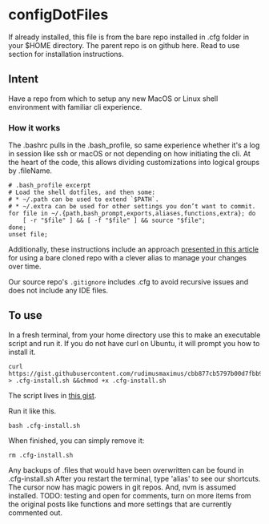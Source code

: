 # configDotFiles  
If already installed, this file is from the bare repo installed in .cfg folder in your $HOME directory. The parent repo is on github here.
Read to use section for installation instructions.

## Intent
Have a repo from which to setup any new MacOS or Linux shell environment with familiar cli experience.

### How it works  
The .bashrc pulls in the .bash_profile, so same experience whether it's a log in session like ssh or macOS or not depending on how initiating the cli.
At the heart of the code, this allows dividing customizations into logical groups by .fileName.  

```shell script
# .bash_profile excerpt
# Load the shell dotfiles, and then some:
# * ~/.path can be used to extend `$PATH`.
# * ~/.extra can be used for other settings you don’t want to commit.
for file in ~/.{path,bash_prompt,exports,aliases,functions,extra}; do
	[ -r "$file" ] && [ -f "$file" ] && source "$file";
done;
unset file;
``` 
Additionally, these instructions include an approach [presented in this article](https://www.atlassian.com/git/tutorials/dotfiles) for using a bare cloned repo with a clever alias to manage your changes over time.

Our source repo's `.gitignore` includes .cfg to avoid recursive issues and does not include any IDE files.

## To use  

In a fresh terminal, from your home directory use this to make an executable script and run it. If you do not have curl on Ubuntu, it will prompt you how to install it.

```shell script
curl https://gist.githubusercontent.com/rudimusmaximus/cbb877cb5797b00d7fbb9ddc88e7f8b9/raw > .cfg-install.sh &&chmod +x .cfg-install.sh
```
The script lives in [this gist](https://gist.github.com/rudimusmaximus/cbb877cb5797b00d7fbb9ddc88e7f8b9).  

Run it like this.
```shell script
bash .cfg-install.sh
```
When finished, you can simply remove it:  
```shell script  
rm .cfg-install.sh
```  
Any backups of .files that would have been overwritten can be found in .cfg-install.sh
After you restart the terminal, type 'alias' to see our shortcuts. The cursor now has magic powers in git repos. And, nvm is assumed installed. 
TODO: testing and open for comments, turn on more items from the original posts like functions and more settings that are currently commented out.

